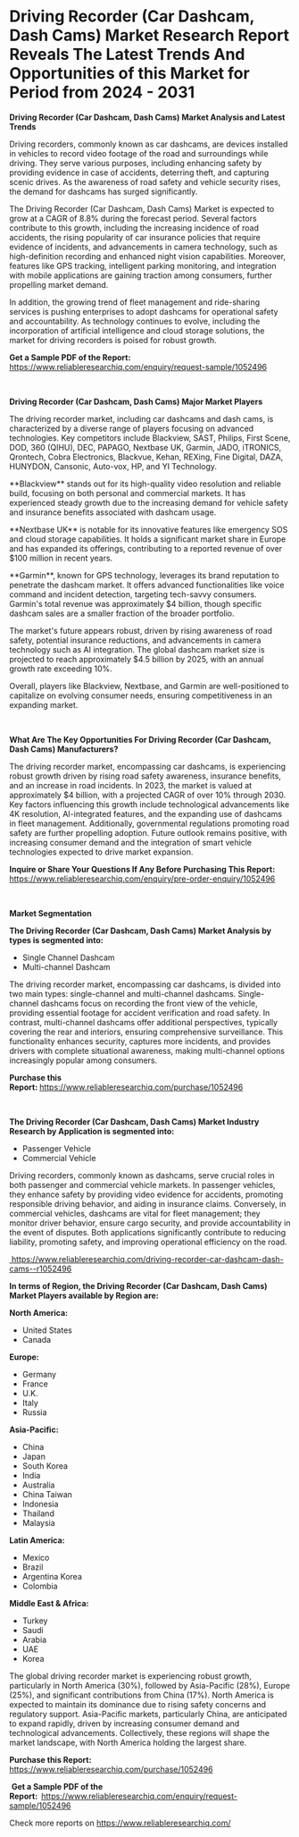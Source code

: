 <p><h1>Driving Recorder (Car Dashcam, Dash Cams) Market Research Report Reveals The Latest Trends And Opportunities of this Market for Period from 2024 - 2031</h1></p><p><strong>Driving Recorder (Car Dashcam, Dash Cams) Market Analysis and Latest Trends</strong></p>
<p><p>Driving recorders, commonly known as car dashcams, are devices installed in vehicles to record video footage of the road and surroundings while driving. They serve various purposes, including enhancing safety by providing evidence in case of accidents, deterring theft, and capturing scenic drives. As the awareness of road safety and vehicle security rises, the demand for dashcams has surged significantly.</p><p>The Driving Recorder (Car Dashcam, Dash Cams) Market is expected to grow at a CAGR of 8.8% during the forecast period. Several factors contribute to this growth, including the increasing incidence of road accidents, the rising popularity of car insurance policies that require evidence of incidents, and advancements in camera technology, such as high-definition recording and enhanced night vision capabilities. Moreover, features like GPS tracking, intelligent parking monitoring, and integration with mobile applications are gaining traction among consumers, further propelling market demand.</p><p>In addition, the growing trend of fleet management and ride-sharing services is pushing enterprises to adopt dashcams for operational safety and accountability. As technology continues to evolve, including the incorporation of artificial intelligence and cloud storage solutions, the market for driving recorders is poised for robust growth.</p></p>
<p><strong>Get a Sample PDF of the Report:&nbsp;</strong> <a href="https://www.reliableresearchiq.com/enquiry/request-sample/1052496?utm_campaign=121&utm_medium=2&utm_source=Github&utm_content=ia&utm_term=31122024&utm_id=driving-recorder-car-dashcam-dash-cams">https://www.reliableresearchiq.com/enquiry/request-sample/1052496</a></p>
<p>&nbsp;</p>
<p><strong>Driving Recorder (Car Dashcam, Dash Cams) Major Market Players</strong></p>
<p><p>The driving recorder market, including car dashcams and dash cams, is characterized by a diverse range of players focusing on advanced technologies. Key competitors include Blackview, SAST, Philips, First Scene, DOD, 360 (QIHU), DEC, PAPAGO, Nextbase UK, Garmin, JADO, iTRONICS, Qrontech, Cobra Electronics, Blackvue, Kehan, REXing, Fine Digital, DAZA, HUNYDON, Cansonic, Auto-vox, HP, and YI Technology.</p><p>**Blackview** stands out for its high-quality video resolution and reliable build, focusing on both personal and commercial markets. It has experienced steady growth due to the increasing demand for vehicle safety and insurance benefits associated with dashcam usage. </p><p>**Nextbase UK** is notable for its innovative features like emergency SOS and cloud storage capabilities. It holds a significant market share in Europe and has expanded its offerings, contributing to a reported revenue of over $100 million in recent years.</p><p>**Garmin**, known for GPS technology, leverages its brand reputation to penetrate the dashcam market. It offers advanced functionalities like voice command and incident detection, targeting tech-savvy consumers. Garmin's total revenue was approximately $4 billion, though specific dashcam sales are a smaller fraction of the broader portfolio.</p><p>The market's future appears robust, driven by rising awareness of road safety, potential insurance reductions, and advancements in camera technology such as AI integration. The global dashcam market size is projected to reach approximately $4.5 billion by 2025, with an annual growth rate exceeding 10%. </p><p>Overall, players like Blackview, Nextbase, and Garmin are well-positioned to capitalize on evolving consumer needs, ensuring competitiveness in an expanding market.</p></p>
<p>&nbsp;</p>
<p><strong>What Are The Key Opportunities For Driving Recorder (Car Dashcam, Dash Cams) Manufacturers?</strong></p>
<p><p>The driving recorder market, encompassing car dashcams, is experiencing robust growth driven by rising road safety awareness, insurance benefits, and an increase in road incidents. In 2023, the market is valued at approximately $4 billion, with a projected CAGR of over 10% through 2030. Key factors influencing this growth include technological advancements like 4K resolution, AI-integrated features, and the expanding use of dashcams in fleet management. Additionally, governmental regulations promoting road safety are further propelling adoption. Future outlook remains positive, with increasing consumer demand and the integration of smart vehicle technologies expected to drive market expansion.</p></p>
<p><strong>Inquire or Share Your Questions If Any Before Purchasing This Report:</strong> <a href="https://www.reliableresearchiq.com/enquiry/pre-order-enquiry/1052496?utm_campaign=121&utm_medium=2&utm_source=Github&utm_content=ia&utm_term=31122024&utm_id=driving-recorder-car-dashcam-dash-cams">https://www.reliableresearchiq.com/enquiry/pre-order-enquiry/1052496</a></p>
<p>&nbsp;</p>
<p><strong>Market Segmentation</strong></p>
<p><strong>The Driving Recorder (Car Dashcam, Dash Cams) Market Analysis by types is segmented into:</strong></p>
<p><ul><li>Single Channel Dashcam</li><li>Multi-channel Dashcam</li></ul></p>
<p><p>The driving recorder market, encompassing car dashcams, is divided into two main types: single-channel and multi-channel dashcams. Single-channel dashcams focus on recording the front view of the vehicle, providing essential footage for accident verification and road safety. In contrast, multi-channel dashcams offer additional perspectives, typically covering the rear and interiors, ensuring comprehensive surveillance. This functionality enhances security, captures more incidents, and provides drivers with complete situational awareness, making multi-channel options increasingly popular among consumers.</p></p>
<p><strong>Purchase this Report:&nbsp;</strong><a href="https://www.reliableresearchiq.com/purchase/1052496?utm_campaign=121&utm_medium=2&utm_source=Github&utm_content=ia&utm_term=31122024&utm_id=driving-recorder-car-dashcam-dash-cams">https://www.reliableresearchiq.com/purchase/1052496</a></p>
<p>&nbsp;</p>
<p><strong>The Driving Recorder (Car Dashcam, Dash Cams) Market Industry Research by Application is segmented into:</strong></p>
<p><ul><li>Passenger Vehicle</li><li>Commercial Vehicle</li></ul></p>
<p><p>Driving recorders, commonly known as dashcams, serve crucial roles in both passenger and commercial vehicle markets. In passenger vehicles, they enhance safety by providing video evidence for accidents, promoting responsible driving behavior, and aiding in insurance claims. Conversely, in commercial vehicles, dashcams are vital for fleet management; they monitor driver behavior, ensure cargo security, and provide accountability in the event of disputes. Both applications significantly contribute to reducing liability, promoting safety, and improving operational efficiency on the road.</p></p>
<p><a href="https://www.reliableresearchiq.com/driving-recorder-car-dashcam-dash-cams--r1052496?utm_campaign=121&utm_medium=2&utm_source=Github&utm_content=ia&utm_term=31122024&utm_id=driving-recorder-car-dashcam-dash-cams">&nbsp;https://www.reliableresearchiq.com/driving-recorder-car-dashcam-dash-cams--r1052496</a></p>
<p><strong>In terms of Region, the Driving Recorder (Car Dashcam, Dash Cams) Market Players available by Region are:</strong></p>
<p>
    <p> <strong> North America: </strong>
        <ul>
            <li>United States</li>
            <li>Canada</li>
        </ul>
        </p> 
    <p> <strong> Europe: </strong>
        <ul>
            <li>Germany</li>
            <li>France</li>
            <li>U.K.</li>
            <li>Italy</li>
            <li>Russia</li>
        </ul>
        </p> 
    <p> <strong> Asia-Pacific: </strong>
        <ul>
            <li>China</li>
            <li>Japan</li>
            <li>South Korea</li>
            <li>India</li>
            <li>Australia</li>
            <li>China Taiwan</li>
            <li>Indonesia</li>
            <li>Thailand</li>
            <li>Malaysia</li>
        </ul>
        </p> 
    <p> <strong> Latin America: </strong>
        <ul>
            <li>Mexico</li>
            <li>Brazil</li>
            <li>Argentina Korea</li>
            <li>Colombia</li>
        </ul>
        </p> 
    <p> <strong> Middle East & Africa: </strong>
        <ul>
            <li>Turkey</li>
            <li>Saudi</li>
            <li>Arabia</li>
            <li>UAE</li>
            <li>Korea</li>
        </ul>
    </p>
    </p>
<p><p>The global driving recorder market is experiencing robust growth, particularly in North America (30%), followed by Asia-Pacific (28%), Europe (25%), and significant contributions from China (17%). North America is expected to maintain its dominance due to rising safety concerns and regulatory support. Asia-Pacific markets, particularly China, are anticipated to expand rapidly, driven by increasing consumer demand and technological advancements. Collectively, these regions will shape the market landscape, with North America holding the largest share.</p></p>
<p><strong>Purchase this Report: </strong><a href="https://www.reliableresearchiq.com/purchase/1052496?utm_campaign=121&utm_medium=2&utm_source=Github&utm_content=ia&utm_term=31122024&utm_id=driving-recorder-car-dashcam-dash-cams">https://www.reliableresearchiq.com/purchase/1052496</a></p>
<p>&nbsp;<strong>Get a Sample PDF of the Report:&nbsp;&nbsp;</strong><a href="https://www.reliableresearchiq.com/enquiry/request-sample/1052496?utm_campaign=121&utm_medium=2&utm_source=Github&utm_content=ia&utm_term=31122024&utm_id=driving-recorder-car-dashcam-dash-cams">https://www.reliableresearchiq.com/enquiry/request-sample/1052496</a></p>
<p><strong></strong></p>
<p>Check more reports on <a href="https://www.reliableresearchiq.com/?utm_campaign=121&utm_medium=2&utm_source=Github&utm_content=ia&utm_term=31122024&utm_id=driving-recorder-car-dashcam-dash-cams">https://www.reliableresearchiq.com/</a></p>